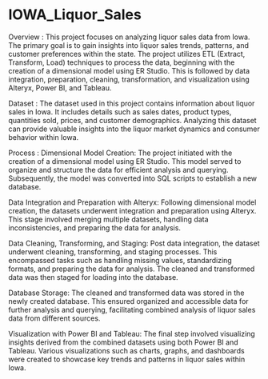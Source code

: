 # IOWA_Liquor_Sales
Overview : 
This project focuses on analyzing liquor sales data from Iowa. The primary goal is to gain insights into liquor sales trends, patterns, and customer preferences within the state. The project utilizes ETL (Extract, Transform, Load) techniques to process the data, beginning with the creation of a dimensional model using ER Studio. This is followed by data integration, preparation, cleaning, transformation, and visualization using Alteryx, Power BI, and Tableau.

Dataset : 
The dataset used in this project contains information about liquor sales in Iowa. It includes details such as sales dates, product types, quantities sold, prices, and customer demographics. Analyzing this dataset can provide valuable insights into the liquor market dynamics and consumer behavior within Iowa.

Process : 
Dimensional Model Creation: The project initiated with the creation of a dimensional model using ER Studio. This model served to organize and structure the data for efficient analysis and querying. Subsequently, the model was converted into SQL scripts to establish a new database.

Data Integration and Preparation with Alteryx: Following dimensional model creation, the datasets underwent integration and preparation using Alteryx. This stage involved merging multiple datasets, handling data inconsistencies, and preparing the data for analysis.

Data Cleaning, Transforming, and Staging: Post data integration, the dataset underwent cleaning, transforming, and staging processes. This encompassed tasks such as handling missing values, standardizing formats, and preparing the data for analysis. The cleaned and transformed data was then staged for loading into the database.

Database Storage: The cleaned and transformed data was stored in the newly created database. This ensured organized and accessible data for further analysis and querying, facilitating combined analysis of liquor sales data from different sources.

Visualization with Power BI and Tableau: The final step involved visualizing insights derived from the combined datasets using both Power BI and Tableau. Various visualizations such as charts, graphs, and dashboards were created to showcase key trends and patterns in liquor sales within Iowa.
